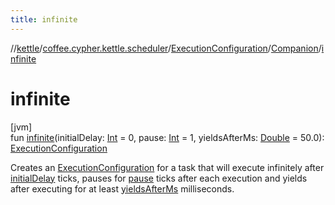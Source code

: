 ```yaml
---
title: infinite
---
```

//[kettle](../../../../index.html)/[coffee.cypher.kettle.scheduler](../../index.html)/[ExecutionConfiguration](../index.html)/[Companion](index.html)/[infinite](infinite.html)



# infinite



[jvm]\
fun [infinite](infinite.html)(initialDelay: [Int](https://kotlinlang.org/api/latest/jvm/stdlib/kotlin/-int/index.html) = 0, pause: [Int](https://kotlinlang.org/api/latest/jvm/stdlib/kotlin/-int/index.html) = 1, yieldsAfterMs: [Double](https://kotlinlang.org/api/latest/jvm/stdlib/kotlin/-double/index.html) = 50.0): [ExecutionConfiguration](../index.html)



Creates an [ExecutionConfiguration](../index.html) for a task that will execute infinitely after [initialDelay](infinite.html) ticks, pauses for [pause](infinite.html) ticks after each execution and yields after executing for at least [yieldsAfterMs](infinite.html) milliseconds.




